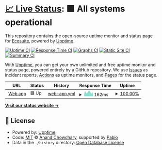 # [📈 Live Status](https://status.ecosuite.io): <!--live status--> **🟩 All systems operational**

This repository contains the open-source uptime monitor and status page for [Ecosuite](https://ecosuite.io), powered by [Upptime](https://github.com/upptime/upptime).

[![Uptime CI](https://github.com/ecosuite/status-page/workflows/Uptime%20CI/badge.svg)](https://github.com/ecosuite/status-page/actions?query=workflow%3A%22Uptime+CI%22)
[![Response Time CI](https://github.com/ecosuite/status-page/workflows/Response%20Time%20CI/badge.svg)](https://github.com/ecosuite/status-page/actions?query=workflow%3A%22Response+Time+CI%22)
[![Graphs CI](https://github.com/ecosuite/status-page/workflows/Graphs%20CI/badge.svg)](https://github.com/ecosuite/status-page/actions?query=workflow%3A%22Graphs+CI%22)
[![Static Site CI](https://github.com/ecosuite/status-page/workflows/Static%20Site%20CI/badge.svg)](https://github.com/ecosuite/status-page/actions?query=workflow%3A%22Static+Site+CI%22)
[![Summary CI](https://github.com/ecosuite/status-page/workflows/Summary%20CI/badge.svg)](https://github.com/ecosuite/status-page/actions?query=workflow%3A%22Summary+CI%22)

With [Upptime](https://upptime.js.org), you can get your own unlimited and free uptime monitor and status page, powered entirely by a GitHub repository. We use [Issues](https://github.com/ecosuite/status-page/issues) as incident reports, [Actions](https://github.com/ecosuite/status-page/actions) as uptime monitors, and [Pages](https://status.ecosuite.io) for the status page.

<!--start: status pages-->
<!-- This summary is generated by Upptime (https://github.com/upptime/upptime) -->
<!-- Do not edit this manually, your changes will be overwritten -->
<!-- prettier-ignore -->
| URL | Status | History | Response Time | Uptime |
| --- | ------ | ------- | ------------- | ------ |
| <img alt="" src="https://icons.duckduckgo.com/ip3/app.ecosuite.io.ico" height="13"> [Web app](https://app.ecosuite.io) | 🟩 Up | [web-app.yml](https://github.com/ecosuite/status-page/commits/HEAD/history/web-app.yml) | <details><summary><img alt="Response time graph" src="./graphs/web-app/response-time-week.png" height="20"> 162ms</summary><br><a href="https://status.ecosuite.io/history/web-app"><img alt="Response time 300" src="https://img.shields.io/endpoint?url=https%3A%2F%2Fraw.githubusercontent.com%2Fecosuite%2Fstatus-page%2FHEAD%2Fapi%2Fweb-app%2Fresponse-time.json"></a><br><a href="https://status.ecosuite.io/history/web-app"><img alt="24-hour response time 180" src="https://img.shields.io/endpoint?url=https%3A%2F%2Fraw.githubusercontent.com%2Fecosuite%2Fstatus-page%2FHEAD%2Fapi%2Fweb-app%2Fresponse-time-day.json"></a><br><a href="https://status.ecosuite.io/history/web-app"><img alt="7-day response time 162" src="https://img.shields.io/endpoint?url=https%3A%2F%2Fraw.githubusercontent.com%2Fecosuite%2Fstatus-page%2FHEAD%2Fapi%2Fweb-app%2Fresponse-time-week.json"></a><br><a href="https://status.ecosuite.io/history/web-app"><img alt="30-day response time 268" src="https://img.shields.io/endpoint?url=https%3A%2F%2Fraw.githubusercontent.com%2Fecosuite%2Fstatus-page%2FHEAD%2Fapi%2Fweb-app%2Fresponse-time-month.json"></a><br><a href="https://status.ecosuite.io/history/web-app"><img alt="1-year response time 300" src="https://img.shields.io/endpoint?url=https%3A%2F%2Fraw.githubusercontent.com%2Fecosuite%2Fstatus-page%2FHEAD%2Fapi%2Fweb-app%2Fresponse-time-year.json"></a></details> | <details><summary><a href="https://status.ecosuite.io/history/web-app">100.00%</a></summary><a href="https://status.ecosuite.io/history/web-app"><img alt="All-time uptime 100.00%" src="https://img.shields.io/endpoint?url=https%3A%2F%2Fraw.githubusercontent.com%2Fecosuite%2Fstatus-page%2FHEAD%2Fapi%2Fweb-app%2Fuptime.json"></a><br><a href="https://status.ecosuite.io/history/web-app"><img alt="24-hour uptime 100.00%" src="https://img.shields.io/endpoint?url=https%3A%2F%2Fraw.githubusercontent.com%2Fecosuite%2Fstatus-page%2FHEAD%2Fapi%2Fweb-app%2Fuptime-day.json"></a><br><a href="https://status.ecosuite.io/history/web-app"><img alt="7-day uptime 100.00%" src="https://img.shields.io/endpoint?url=https%3A%2F%2Fraw.githubusercontent.com%2Fecosuite%2Fstatus-page%2FHEAD%2Fapi%2Fweb-app%2Fuptime-week.json"></a><br><a href="https://status.ecosuite.io/history/web-app"><img alt="30-day uptime 100.00%" src="https://img.shields.io/endpoint?url=https%3A%2F%2Fraw.githubusercontent.com%2Fecosuite%2Fstatus-page%2FHEAD%2Fapi%2Fweb-app%2Fuptime-month.json"></a><br><a href="https://status.ecosuite.io/history/web-app"><img alt="1-year uptime 100.00%" src="https://img.shields.io/endpoint?url=https%3A%2F%2Fraw.githubusercontent.com%2Fecosuite%2Fstatus-page%2FHEAD%2Fapi%2Fweb-app%2Fuptime-year.json"></a></details>

<!--end: status pages-->

[**Visit our status website →**](https://status.ecosuite.io)

## 📄 License

- Powered by: [Upptime](https://github.com/upptime/upptime)
- Code: [MIT](./LICENSE) © [Anand Chowdhary](https://anandchowdhary.com), supported by [Pabio](https://pabio.com)
- Data in the `./history` directory: [Open Database License](https://opendatacommons.org/licenses/odbl/1-0/)
